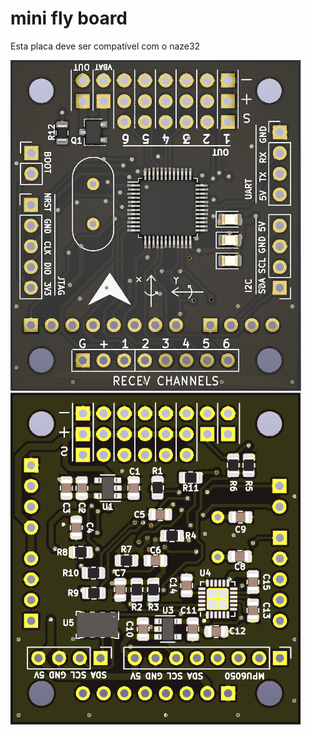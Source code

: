 # mini fly board

Esta placa deve ser compatível com o naze32


![miniflyBoard+ Front](https://github.com/wdenver/miniFlyBoard/blob/main/renders/front.png)
![miniflyBoard+ Back](https://github.com/wdenver/miniFlyBoard/blob/main/renders/back.png)
